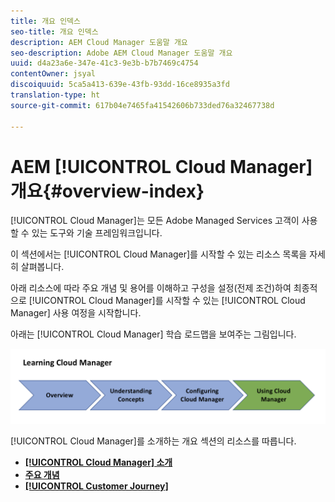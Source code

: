 ```yaml
---
title: 개요 인덱스
seo-title: 개요 인덱스
description: AEM Cloud Manager 도움말 개요
seo-description: Adobe AEM Cloud Manager 도움말 개요
uuid: d4a23a6e-347e-41c3-9e3b-b7b7469c4754
contentOwner: jsyal
discoiquuid: 5ca5a413-639e-43fb-93dd-16ce8935a3fd
translation-type: ht
source-git-commit: 617b04e7465fa41542606b733ded76a32467738d

---
```



# AEM [!UICONTROL Cloud Manager] 개요{#overview-index}

[!UICONTROL Cloud Manager]는 모든 Adobe Managed Services 고객이 사용할 수 있는 도구와 기술 프레임워크입니다.

이 섹션에서는 [!UICONTROL Cloud Manager]를 시작할 수 있는 리소스 목록을 자세히 살펴봅니다.

아래 리소스에 따라 주요 개념 및 용어를 이해하고 구성을 설정(전제 조건)하여 최종적으로 [!UICONTROL Cloud Manager]를 시작할 수 있는 [!UICONTROL Cloud Manager] 사용 여정을 시작합니다.

아래는 [!UICONTROL Cloud Manager] 학습 로드맵을 보여주는 그림입니다.

![](assets/screen_shot_2018-05-04at94510pm.png)

[!UICONTROL Cloud Manager]를 소개하는 개요 섹션의 리소스를 따릅니다.

* **[[!UICONTROL Cloud Manager] 소개](introduction-to-cloud-manager.md)**
* **[주요 개념](key-concepts.md)**
* **[[!UICONTROL Customer Journey]](customer-journey.md)**

